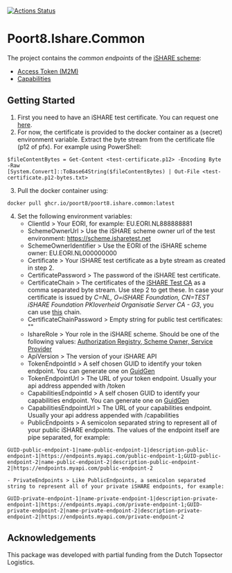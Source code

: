 [![Actions Status](https://github.com/POORT8/Poort8.Ishare.Common/workflows/Build%20and%20test/badge.svg)](https://github.com/POORT8/Poort8.Ishare.Common/actions)

# Poort8.Ishare.Common
The project contains the *common endpoints* of the [iSHARE scheme](https://dev.ishareworks.org/):

 - [Access Token (M2M)](https://dev.ishareworks.org/common/token.html)
 - [Capabilities](https://dev.ishareworks.org/common/capabilities.html)

## Getting Started

 1. First you need to have an iSHARE test certificate. You can request one [here](https://dev.ishareworks.org/demo-and-testing/test-certificates.html).
 2. For now, the certificate is provided to the docker container as a (secret) environment variable. Extract the byte stream from the certificate file (p12 of pfx). For example using PowerShell:
```
$fileContentBytes = Get-Content <test-certificate.p12> -Encoding Byte -Raw
[System.Convert]::ToBase64String($fileContentBytes) | Out-File <test-certificate.p12-bytes.txt>
```
 3. Pull the docker container using:
```
docker pull ghcr.io/poort8/poort8.ishare.common:latest
```
 4. Set the following environment variables:
    - ClientId > Your EORI, for example: EU.EORI.NL888888881
    - SchemeOwnerUrl > Use the iSHARE scheme owner url of the test environment: https://scheme.isharetest.net
    - SchemeOwnerIdentifier > Use the EORI of the iSHARE scheme owner: EU.EORI.NL000000000
    - Certificate > Your iSHARE test certificate as a byte stream as created in step 2.
    - CertificatePassword > The password of the iSHARE test certificate.
    - CertificateChain > The certificates of the [iSHARE Test CA](https://dev.ishareworks.org/demo-and-testing/test-certificates.html#ishare-test-ca) as a comma separated byte stream. Use step 2 to get these. In case your certificate is issued by _C=NL, O=iSHARE Foundation, CN=TEST iSHARE Foundation PKIoverheid Organisatie Server CA - G3_, you can use [this](https://raw.githubusercontent.com/POORT8/Poort8.Ishare.Common/master/ishare-test-ca-chain.txt) chain.
    - CertificateChainPassword > Empty string for public test certificates: ""
    - IshareRole > Your role in the iSHARE scheme. Should be one of the following values: [Authorization Registry, Scheme Owner, Service Provider](https://ishareworks.atlassian.net/wiki/spaces/IS/pages/70222187/Glossary)
    - ApiVersion > The version of your iSHARE API
    - TokenEndpointId > A self chosen GUID to identify your token endpoint. You can generate one on [GuidGen](https://www.guidgen.com)
    - TokenEndpointUrl > The URL of your token endpoint. Usually your api address appended with /token
    - CapabilitiesEndpointId > A self chosen GUID to identify your capabilities endpoint. You can generate one on [GuidGen](https://www.guidgen.com)
    - CapabilitiesEndpointUrl > The URL of your capabilities endpoint. Usually your api address appended with /capabilities
    - PublicEndpoints > A semicolon separated string to represent all of your public iSHARE endpoints. The values of the endpoint itself are pipe separated, for example:
```
GUID-public-endpoint-1|name-public-endpoint-1|description-public-endpoint-1|https://endpoints.myapi.com/public-endpoint-1;GUID-public-endpoint-2|name-public-endpoint-2|description-public-endpoint-2|https://endpoints.myapi.com/public-endpoint-2
```
    - PrivateEndpoints > Like PublicEndpoints, a semicolon separated string to represent all of your private iSHARE endpoints, for example:
```
GUID-private-endpoint-1|name-private-endpoint-1|description-private-endpoint-1|https://endpoints.myapi.com/private-endpoint-1;GUID-private-endpoint-2|name-private-endpoint-2|description-private-endpoint-2|https://endpoints.myapi.com/private-endpoint-2
```

## Acknowledgements

This package was developed with partial funding from the Dutch Topsector Logistics.
